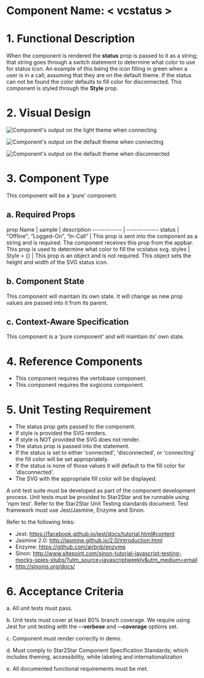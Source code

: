 # Component Name:  < vcstatus \>   #
# 1. Functional Description #

 When the component is rendered the __status__ prop is passed to it as a string; that string goes through a switch statement to determine what color to use for status icon. An example of this being the icon filling in green when a user is in a call; assuming that they are on the default theme. If the status can not be found the color defaults to fill color for disconnected. This component is styled through the __Style__ prop.   


# 2. Visual Design #  

![Component's output on the light theme when connecting](https://raw.githubusercontent.com/star2star/react-verto-communicator/master/documents/img/Status-Icon.png)


![Component's output on the default theme when connecting](https://raw.githubusercontent.com/star2star/react-verto-communicator/master/documents/img/vcstatus-conencting.png)

![Component's output on the default theme when disconnected](https://raw.githubusercontent.com/star2star/react-verto-communicator/master/documents/img/vcstatus-disconnected.png)

# 3. Component Type #

This component will be a 'pure' component.



## a. Required Props ##
prop Name | sample | description
------------ | -------------
status | "Offline", “Logged-On”, “In-Call” | This prop is sent into the component as a string and is required. The component receives this prop from the appbar. This prop is used to determine what color to fill the vcstatus svg.
styles |   Style = {} | This prop is an object and is not required. This object sets the height and width of the SVG status icon.


## b. Component State ##

This component will maintain its own state.  It will change as new prop values are passed into it from its parent.

## c. Context-Aware Specification ##

This component is a 'pure component' and will maintain its' own state.

# 4. Reference Components #

* This component requires the vertobase component.
* This component requires the svgicons component.


# 5. Unit Testing Requirement #

* The status prop gets passed to the component. <br>
* If style is provided the SVG renders.<br>
* If style is NOT provided the SVG does not render.<br>
* The status prop is passed into the statement. <br>
* If the status is set to either 'connected', 'disconnected', or 'connecting' the fill color will be set appropriately. <br>
* If the status is none of those values it will default to the fill color for 'disconnected'.
* The SVG with the appropriate fill color will be displayed.


A unit test suite must be developed as part of the component development process.  Unit tests must be provided to Star2Star and be runnable using 'npm test'.  Refer to the Star2Star Unit Testing standards document.  Test framework must use Jest/Jasmine, Enzyme and Sinon.

Refer to the following links:
* Jest: https://facebook.github.io/jest/docs/tutorial.html#content
* Jasmine 2.0: http://jasmine.github.io/2.0/introduction.html
* Enzyme: https://github.com/airbnb/enzyme
* Sinon: http://www.sitepoint.com/sinon-tutorial-javascript-testing-mocks-spies-stubs/?utm_source=javascriptweekly&utm_medium=email
* http://sinonjs.org/docs/


# 6. Acceptance Criteria #

a. All unit tests must pass.

b. Unit tests must cover at least 80% branch coverage.  We require using Jest for unit testing with the __--verbose__ and __--coverage__ options set.

c. Component must render correctly in demo.

d. Must comply to Star2Star Component Specification Standards; which includes theming, accessibility, white labeling and internationalization

e. All documented functional requirements must be met.
